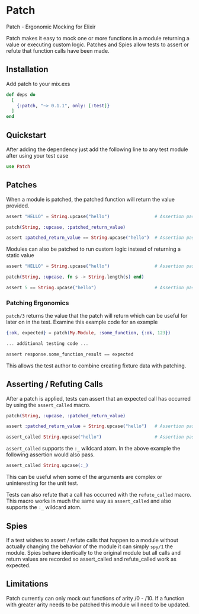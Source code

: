 # Patch

Patch - Ergonomic Mocking for Elixir

Patch makes it easy to mock one or more functions in a module returning a value or executing
custom logic.  Patches and Spies allow tests to assert or refute that function calls have been
made.

## Installation

Add patch to your mix.exs

```elixir
def deps do
  [
    {:patch, "~> 0.1.1", only: [:test]}
  ]
end
```

## Quickstart

After adding the dependency just add the following line to any test module after using your test case

```elixir
use Patch
```

## Patches

When a module is patched, the patched function will return the value provided.

```elixir
assert "HELLO" = String.upcase("hello")                 # Assertion passes before patching

patch(String, :upcase, :patched_return_value)

assert :patched_return_value == String.upcase("hello")  # Assertion passes after patching
```

Modules can also be patched to run custom logic instead of returning a static value

```elixir
assert "HELLO" = String.upcase("hello")                 # Assertion passes before patching

patch(String, :upcase, fn s -> String.length(s) end)

assert 5 == String.upcase("hello")                      # Assertion passes after patching
```

### Patching Ergonomics

`patch/3` returns the value that the patch will return which can be useful for later on in the
test.  Examine this example code for an example

```elixir
{:ok, expected} = patch(My.Module, :some_function, {:ok, 123})

... additional testing code ...

assert response.some_function_result == expected
```

This allows the test author to combine creating fixture data with patching.

## Asserting / Refuting Calls

After a patch is applied, tests can assert that an expected call has occurred by using the
`assert_called` macro.

```elixir
patch(String, :upcase, :patched_return_value)

assert :patched_return_value = String.upcase("hello")   # Assertion passes after patching

assert_called String.upcase("hello")                    # Assertion passes after call
```

`assert_called` supports the `:_` wildcard atom.  In the above example the following assertion
would also pass.

```elixir
assert_called String.upcase(:_)
```

This can be useful when some of the arguments are complex or uninteresting for the unit test.

Tests can also refute that a call has occurred with the `refute_called` macro.  This macro works
in much the same way as `assert_called` and also supports the `:_` wildcard atom.

## Spies

If a test wishes to assert / refute calls that happen to a module without actually changing the
behavior of the module it can simply `spy/1` the module.  Spies behave identically to the
original module but all calls and return values are recorded so assert_called and refute_called
work as expected.

## Limitations

Patch currently can only mock out functions of arity /0 - /10.  If a function with greater arity
needs to be patched this module will need to be updated.